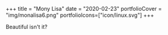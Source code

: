 +++
title = "Mony Lisa"
date = "2020-02-23"
portfolioCover = "img/monalisa6.png"
portfolioIcons=["icon/linux.svg"]
+++

Beautiful isn't it?